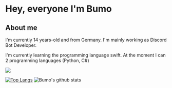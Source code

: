# Hey, everyone I'm Bumo

## About me
I'm currently 14 years-old and from Germany. I'm mainly working as Discord Bot Developer. 

I'm currently learning the programming language swift. At the moment I can 2 programming languages (Python, C#)

<img src="https://img.shields.io/badge/bumothekid%231711-7289DA.svg?&style=for-the-badge&logo=discord&logoColor=white" />

[![Top Langs](https://github-readme-stats.vercel.app/api/top-langs/?username=BumoGaming&show_icons=true&theme=dracula&hide=prs,contribs)](https://github.com/anuraghazra/github-readme-stats)
![Bumo's github stats](https://github-readme-stats.vercel.app/api?username=BumoGaming&show_icons=true&theme=dracula&hide=prs,contribs)

[//]: # "## Something About Me!"

[//]: # "- 🔭 I have my own Discord Bot: [Elli][elli]"
[//]: # "- 🌱 I’m currently learning C# and HTML"
[//]: # "- 🥅 2021 Goals: Contribute more to Open Source projects"
[//]: # "- ⚡ Fun fact: If you see this you're Cool"
[//]: # "---"

[//]: # "[![Discord Bots](https://top.gg/api/widget/763778168825053254.svg)](https://top.gg/bot/763778168825053254)"

[//]: # "---"

[//]: # "[elli]: https://top.gg/bot/763778168825053254"
